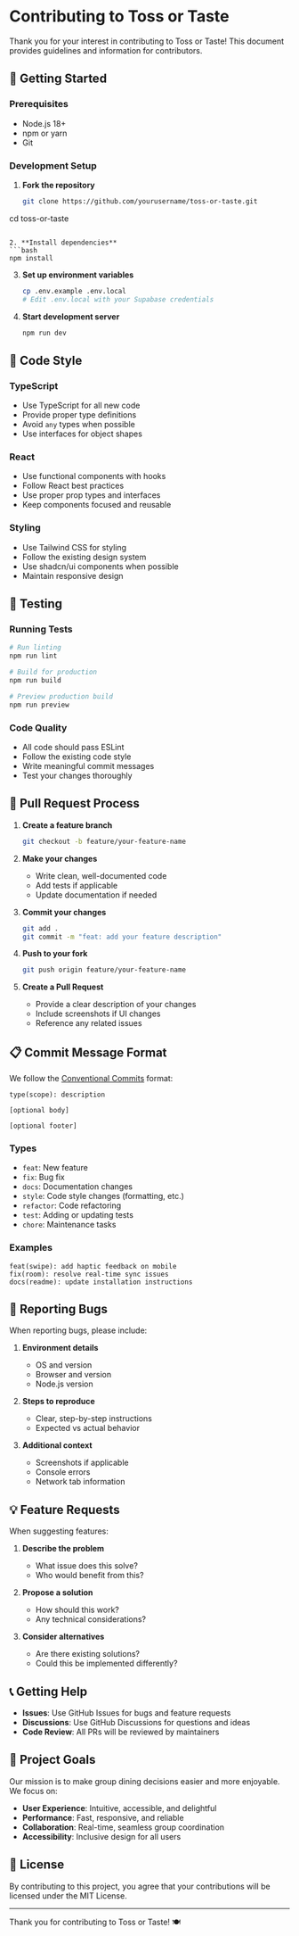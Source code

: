 # Contributing to Toss or Taste

Thank you for your interest in contributing to Toss or Taste! This document provides guidelines and information for contributors.

## 🚀 Getting Started

### Prerequisites
- Node.js 18+
- npm or yarn
- Git

### Development Setup

1. **Fork the repository**
   ```bash
   git clone https://github.com/yourusername/toss-or-taste.git
cd toss-or-taste
   ```

2. **Install dependencies**
   ```bash
   npm install
   ```

3. **Set up environment variables**
   ```bash
   cp .env.example .env.local
   # Edit .env.local with your Supabase credentials
   ```

4. **Start development server**
   ```bash
   npm run dev
   ```

## 📝 Code Style

### TypeScript
- Use TypeScript for all new code
- Provide proper type definitions
- Avoid `any` types when possible
- Use interfaces for object shapes

### React
- Use functional components with hooks
- Follow React best practices
- Use proper prop types and interfaces
- Keep components focused and reusable

### Styling
- Use Tailwind CSS for styling
- Follow the existing design system
- Use shadcn/ui components when possible
- Maintain responsive design

## 🧪 Testing

### Running Tests
```bash
# Run linting
npm run lint

# Build for production
npm run build

# Preview production build
npm run preview
```

### Code Quality
- All code should pass ESLint
- Follow the existing code style
- Write meaningful commit messages
- Test your changes thoroughly

## 🔄 Pull Request Process

1. **Create a feature branch**
   ```bash
   git checkout -b feature/your-feature-name
   ```

2. **Make your changes**
   - Write clean, well-documented code
   - Add tests if applicable
   - Update documentation if needed

3. **Commit your changes**
   ```bash
   git add .
   git commit -m "feat: add your feature description"
   ```

4. **Push to your fork**
   ```bash
   git push origin feature/your-feature-name
   ```

5. **Create a Pull Request**
   - Provide a clear description of your changes
   - Include screenshots if UI changes
   - Reference any related issues

## 📋 Commit Message Format

We follow the [Conventional Commits](https://www.conventionalcommits.org/) format:

```
type(scope): description

[optional body]

[optional footer]
```

### Types
- `feat`: New feature
- `fix`: Bug fix
- `docs`: Documentation changes
- `style`: Code style changes (formatting, etc.)
- `refactor`: Code refactoring
- `test`: Adding or updating tests
- `chore`: Maintenance tasks

### Examples
```
feat(swipe): add haptic feedback on mobile
fix(room): resolve real-time sync issues
docs(readme): update installation instructions
```

## 🐛 Reporting Bugs

When reporting bugs, please include:

1. **Environment details**
   - OS and version
   - Browser and version
   - Node.js version

2. **Steps to reproduce**
   - Clear, step-by-step instructions
   - Expected vs actual behavior

3. **Additional context**
   - Screenshots if applicable
   - Console errors
   - Network tab information

## 💡 Feature Requests

When suggesting features:

1. **Describe the problem**
   - What issue does this solve?
   - Who would benefit from this?

2. **Propose a solution**
   - How should this work?
   - Any technical considerations?

3. **Consider alternatives**
   - Are there existing solutions?
   - Could this be implemented differently?

## 📞 Getting Help

- **Issues**: Use GitHub Issues for bugs and feature requests
- **Discussions**: Use GitHub Discussions for questions and ideas
- **Code Review**: All PRs will be reviewed by maintainers

## 🎯 Project Goals

Our mission is to make group dining decisions easier and more enjoyable. We focus on:

- **User Experience**: Intuitive, accessible, and delightful
- **Performance**: Fast, responsive, and reliable
- **Collaboration**: Real-time, seamless group coordination
- **Accessibility**: Inclusive design for all users

## 📄 License

By contributing to this project, you agree that your contributions will be licensed under the MIT License.

---

Thank you for contributing to Toss or Taste! 🍽️ 